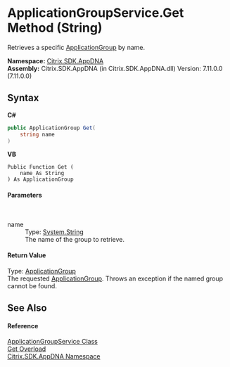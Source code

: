 # ApplicationGroupService.Get Method (String)
 

Retrieves a specific <a href="2eac72dc-6d12-130d-75ef-83c92c9c4bfe">ApplicationGroup</a> by name.

**Namespace:**&nbsp;[Citrix.SDK.AppDNA](index.md)<br />**Assembly:**&nbsp;Citrix.SDK.AppDNA (in Citrix.SDK.AppDNA.dll) Version: 7.11.0.0 (7.11.0.0)

## Syntax

**C#**
```csharp
public ApplicationGroup Get(
	string name
)
```

**VB**
```vbnet
Public Function Get ( 
	name As String
) As ApplicationGroup
```


#### Parameters
&nbsp;<dl><dt>name</dt><dd>Type: <a href="http://msdn2.microsoft.com/en-us/library/s1wwdcbf" target="_blank">System.String</a><br />The name of the group to retrieve.</dd></dl>

#### Return Value
Type: <a href="2eac72dc-6d12-130d-75ef-83c92c9c4bfe">ApplicationGroup</a><br />The requested <a href="2eac72dc-6d12-130d-75ef-83c92c9c4bfe">ApplicationGroup</a>. Throws an exception if the named group cannot be found.

## See Also


#### Reference
<a href="de9598ac-e32d-6eca-2ee0-a6c816e005fa">ApplicationGroupService Class</a><br /><a href="0ff1be3a-1872-476e-90cc-568878782620">Get Overload</a><br /><a href="fe2d265b-410b-8b11-1eb4-a790e0b062bf">Citrix.SDK.AppDNA Namespace</a><br />
